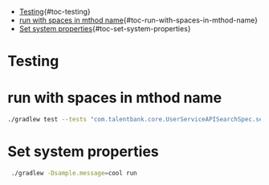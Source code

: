 -   [Testing](#testing){#toc-testing}
-   [run with spaces in mthod
    name](#run-with-spaces-in-mthod-name){#toc-run-with-spaces-in-mthod-name}
-   [Set system
    properties](#set-system-properties){#toc-set-system-properties}

# Testing

# run with spaces in mthod name

``` bash
./gradlew test --tests "com.talentbank.core.UserServiceAPISearchSpec.search for name Dick with clientSetupIds"
```

# Set system properties

``` bash
 ./gradlew -Dsample.message=cool run
```